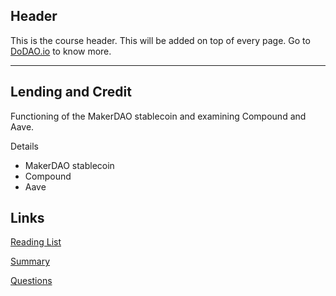 ## Header
This is the course header. This will be added on top of every page. Go to [DoDAO.io](https://www.dodao.io) to know more.

---

## Lending and Credit
 
Functioning of the MakerDAO stablecoin and examining Compound and Aave.

Details 
* MakerDAO stablecoin
* Compound
* Aave


## Links
[Reading List](./../../generated/readings/blockchain_basics.md)

[Summary](./../../generated/summaries/blockchain_basics.md)

[Questions](./../../generated/questions/blockchain_basics.md)